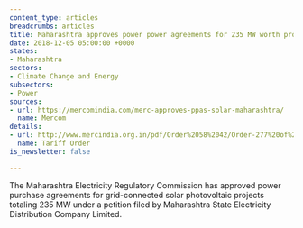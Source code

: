 ```yaml
---
content_type: articles
breadcrumbs: articles
title: Maharashtra approves power power agreements for 235 MW worth projects
date: 2018-12-05 05:00:00 +0000
states:
- Maharashtra
sectors:
- Climate Change and Energy
subsectors:
- Power
sources:
- url: https://mercomindia.com/merc-approves-ppas-solar-maharashtra/
  name: Mercom
details:
- url: http://www.mercindia.org.in/pdf/Order%2058%2042/Order-277%20of%202018-27112018.pdf
  name: Tariff Order
is_newsletter: false

---
```

The Maharashtra Electricity Regulatory Commission has approved power purchase agreements for grid-connected solar photovoltaic projects totaling 235 MW under a petition filed by Maharashtra State Electricity Distribution Company Limited. 
